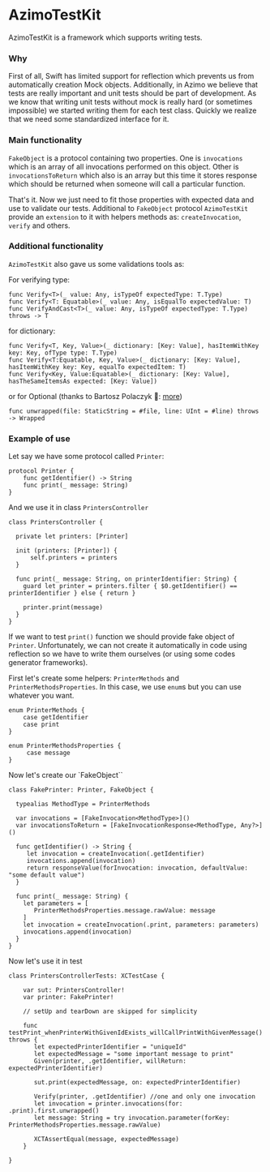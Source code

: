 # AzimoTestKit

AzimoTestKit is a framework which supports writing tests.

### Why

First of all, Swift has limited support for reflection which prevents us from automatically creation Mock objects. Additionally, in Azimo we believe that tests are really important and unit tests should be part of development. As we know that writing unit tests without mock is really hard (or sometimes impossible) we started writing them for each test class. Quickly we realize that we need some standardized interface for it.

### Main functionality

`FakeObject` is a protocol containing two properties. One is `invocations` which is an array of all invocations performed on this object. Other is `invocationsToReturn` which also is an array but this time it stores response which should be returned when someone will call a particular function.

That's it. Now we just need to fit those properties with expected data and use to validate our tests. Additional to `FakeObject` protocol `AzimoTestKit` provide an `extension` to it with helpers methods as: `createInvocation`, `verify` and others.  


### Additional functionality

`AzimoTestKit` also gave us some validations tools as:

For verifying type:

    func Verify<T>(_ value: Any, isTypeOf expectedType: T.Type)
    func Verify<T: Equatable>(_ value: Any, isEqualTo expectedValue: T)
    func VerifyAndCast<T>(_ value: Any, isTypeOf expectedType: T.Type) throws -> T

for dictionary:

    func Verify<T, Key, Value>(_ dictionary: [Key: Value], hasItemWithKey key: Key, ofType type: T.Type)
    func Verify<T:Equatable, Key, Value>(_ dictionary: [Key: Value], hasItemWithKey key: Key, equalTo expectedItem: T)
    func Verify<Key, Value:Equatable>(_ dictionary: [Key: Value], hasTheSameItemsAs expected: [Key: Value])

or for Optional (thanks to Bartosz Polaczyk 👏:
 [more](https://www.slideshare.net/BartoszPolaczyk1/lets-meet-your-expectations))

    func unwrapped(file: StaticString = #file, line: UInt = #line) throws -> Wrapped

### Example of use

Let say we have some protocol called `Printer`:

    protocol Printer {
        func getIdentifier() -> String
        func print(_ message: String)
    }

And we use it in class `PrintersController`

    class PrintersController {

      private let printers: [Printer]

      init (printers: [Printer]) {
          self.printers = printers
      }

      func print(_ message: String, on printerIdentifier: String) {
        guard let printer = printers.filter { $0.getIdentifier() == printerIdentifier } else { return }

        printer.print(message)
      }
    }

If we want to test `print()` function we should provide fake object of `Printer`. Unfortunately, we can not create it automatically in code using reflection so we have to write them ourselves (or using some codes generator frameworks).

First let's create some helpers: `PrinterMethods` and `PrinterMethodsProperties`.
In this case, we use `enum`s but you can use whatever you want.

    enum PrinterMethods {
        case getIdentifier
        case print
    }

    enum PrinterMethodsProperties {
         case message
    }

Now let's create our `FakeObject``

    class FakePrinter: Printer, FakeObject {

      typealias MethodType = PrinterMethods

      var invocations = [FakeInvocation<MethodType>]()
      var invocationsToReturn = [FakeInvocationResponse<MethodType, Any?>]()

      func getIdentifier() -> String {
         let invocation = createInvocation(.getIdentifier)
         invocations.append(invocation)
         return responseValue(forInvocation: invocation, defaultValue: "some default value")
      }

      func print(_ message: String) {
        let parameters = [
           PrinterMethodsProperties.message.rawValue: message
        ]
        let invocation = createInvocation(.print, parameters: parameters)
        invocations.append(invocation)
      }
    }


Now let's use it in test

    class PrintersControllerTests: XCTestCase {

        var sut: PrintersController!
        var printer: FakePrinter!

        // setUp and tearDown are skipped for simplicity

        func testPrint_whenPrinterWithGivenIdExists_willCallPrintWithGivenMessage() throws {
           let expectedPrinterIdentifier = "uniqueId"
           let expectedMessage = "some important message to print"
           Given(printer, .getIdentifier, willReturn: expectedPrinterIdentifier)

           sut.print(expectedMessage, on: expectedPrinterIdentifier)

           Verify(printer, .getIdentifier) //one and only one invocation
           let invocation = printer.invocations(for: .print).first.unwrapped()
           let message: String = try invocation.parameter(forKey: PrinterMethodsProperties.message.rawValue)

           XCTAssertEqual(message, expectedMessage)
        }

    }
